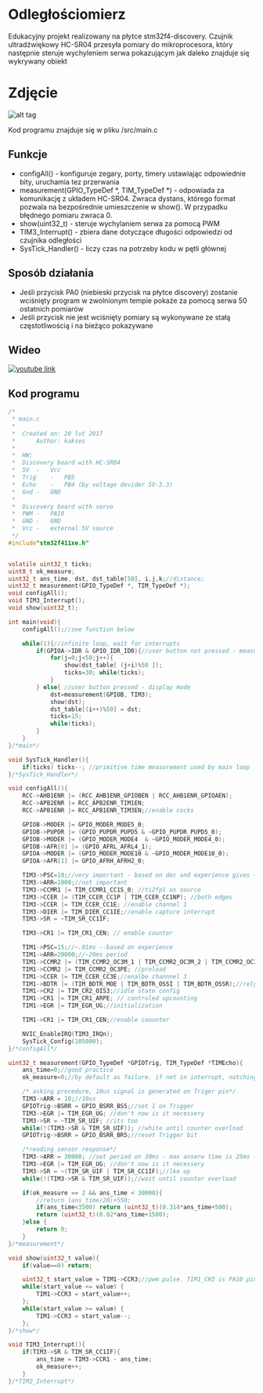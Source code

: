 # Odległościomierz
Edukacyjny projekt realizowany na płytce stm32f4-discovery. Czujnik ultradźwiękowy HC-SR04 przesyła pomiary do mikroprocesora, który następnie steruje wychyleniem serwa pokazującym jak daleko znajduje się wykrywany obiekt
# Zdjęcie
![alt tag](https://github.com/kristophertab/stm32/czasoprzestrzen/odleglosciomierz.png)

Kod programu znajduje się w pliku /src/main.c

## Funkcje
* configAll() - konfiguruje zegary, porty, timery ustawiając odpowiednie bity, uruchamia tez przerwania
* measurement(GPIO_TypeDef *, TIM_TypeDef *) - odpowiada za komunikację z układem HC-SR04. Zwraca dystans, którego format pozwala na bezpośrednie umieszczenie w show(). W przypadku błędnego pomiaru zwraca 0.
* show(uint32_t) - steruje wychylaniem serwa za pomocą PWM
* TIM3_Interrupt() - zbiera dane dotyczące długości odpowiedzi od czujnika odległości
* SysTick_Handler() - liczy czas na potrzeby kodu w pętli głównej

## Sposób działania
* Jeśli przycisk PA0 (niebieski przycisk na płytce discovery) zostanie wciśnięty program w zwolnionym tempie pokaże za pomocą serwa 50 ostatnich pomiarów
* Jeśli przycisk nie jest wciśnięty pomiary są wykonywane ze stałą częstotliwością i na bieżąco pokazywane

## Wideo

[![youtube link](https://youtu.be/ntwzm0GJNTs/0.jpg)](https://youtu.be/ntwzm0GJNTs)

## Kod programu
```C
/*
 * main.c
 *
 *  Created on: 20 lut 2017
 *      Author: kakses
 *
 *	HW:
 *  Discovery board with HC-SR04
 *  5V	-	Vcc
 *  Trig	-	PB5
 *  Echo	- 	PB4 (by voltage devider 5V-3.3)
 *  Gnd	-	GND
 *
 *	Discovery board with servo
 *	PWM	-	PA10
 *	GND	-	GND
 *	Vcc	-	external 5V source
 */
#include"stm32f411xe.h"


volatile uint32_t ticks;
uint8_t ok_measure;
uint32_t ans_time, dst, dst_table[50], i,j,k;//distance;
uint32_t measurement(GPIO_TypeDef *, TIM_TypeDef *);
void configAll();
void TIM3_Interrupt();
void show(uint32_t);

int main(void){
	configAll();//see function below

	while(1){//infinite loop, wait for interrupts
		if(GPIOA->IDR & GPIO_IDR_ID0){//user button not pressed - measure output
			for(j=0;j<50;j++){
				show(dst_table[ (j+i)%50 ]);
				ticks=30; while(ticks);
			}
		} else{ //user button pressed - display mode
			dst=measurement(GPIOB, TIM3);
			show(dst);
			dst_table[(i++)%50] = dst;
			ticks=15;
			while(ticks);
		}
	}
}/*main*/

void SysTick_Handler(){
	if(ticks) ticks--; //primitive time measurement used by main loop
}/*SysTick_Handler*/

void configAll(){
	RCC->AHB1ENR |= (RCC_AHB1ENR_GPIOBEN | RCC_AHB1ENR_GPIOAEN);
	RCC->APB2ENR |= RCC_APB2ENR_TIM1EN;
	RCC->APB1ENR |= RCC_APB1ENR_TIM3EN;//enable cocks

	GPIOB->MODER |= GPIO_MODER_MODE5_0;
	GPIOB->PUPDR |= (GPIO_PUPDR_PUPD5 & ~GPIO_PUPDR_PUPD5_0);
	GPIOB->MODER |= (GPIO_MODER_MODE4  & ~GPIO_MODER_MODE4_0);
	GPIOB->AFR[0] |= (GPIO_AFRL_AFRL4_1);
	GPIOA->MODER |= (GPIO_MODER_MODE10 & ~GPIO_MODER_MODE10_0);
	GPIOA->AFR[1] |= GPIO_AFRH_AFRH2_0;

	TIM3->PSC=10;//very important - based on doc and experience gives ~1us period
	TIM3->ARR=1000;//not important
	TIM3->CCMR1 |= TIM_CCMR1_CC1S_0; //ti2fp1 as source
	TIM3->CCER |= (TIM_CCER_CC1P | TIM_CCER_CC1NP); //both edges
	TIM3->CCER |= TIM_CCER_CC1E; //enable channel 1
	TIM3->DIER |= TIM_DIER_CC1IE;//enable capture interrupt
	TIM3->SR = ~TIM_SR_CC1IF;

	TIM3->CR1 |= TIM_CR1_CEN; // enable counter

	TIM1->PSC=15;//~.01ms --based on experience
	TIM1->ARR=20000;//~20ms period
	TIM1->CCMR2 |= (TIM_CCMR2_OC3M_1 | TIM_CCMR2_OC3M_2 | TIM_CCMR2_OC3CE); //PWD mode 1
	TIM1->CCMR2 |= TIM_CCMR2_OC3PE; //preload
	TIM1->CCER |= TIM_CCER_CC3E;//enalbe channnel 3
	TIM1->BDTR |= (TIM_BDTR_MOE | TIM_BDTR_OSSI | TIM_BDTR_OSSR);//rely don't know, was in picture inside RM
	TIM1->CR2 |= TIM_CR2_OIS3;//idle state config
	TIM1->CR1 |= TIM_CR1_ARPE; // controled upcounting
	TIM1->EGR |= TIM_EGR_UG;//initialization

	TIM1->CR1 |= TIM_CR1_CEN;//enable caounter

	NVIC_EnableIRQ(TIM3_IRQn);
	SysTick_Config(105000);
}/*configAll*/

uint32_t measurement(GPIO_TypeDef *GPIOTrig, TIM_TypeDef *TIMEcho){
	ans_time=0;//good practice
	ok_measure=0;//by default as failure. if not in interrupt, notching changes

	/* asking procedure, 10us signal is generated on Triger pin*/
	TIM3->ARR = 10;//10us
	GPIOTrig->BSRR = GPIO_BSRR_BS5;//set 1 on Trigger
	TIM3->EGR |= TIM_EGR_UG; //don't now is it necessery
	TIM3->SR = ~TIM_SR_UIF; //its too
	while(!(TIM3->SR & TIM_SR_UIF)); //white until counter overload
	GPIOTrig->BSRR = GPIO_BSRR_BR5;//reset Trigger bit

	/*reading sensor response*/
	TIM3->ARR = 30000; //set period on 30ms - max anserw time is 25ms (based on not so well made datasheet)
	TIM3->EGR |= TIM_EGR_UG; //don't now is it necessery
	TIM3->SR = ~(TIM_SR_UIF | TIM_SR_CC1IF);//lke up
	while(!(TIM3->SR & TIM_SR_UIF));//wait until counter overload

	if(ok_measure == 2 && ans_time < 30000){
		//return (ans_time/20)+550;
		if(ans_time<3500) return (uint32_t)(0.314*ans_time+500);
		return (uint32_t)(0.02*ans_time+1500);
	}else {
		return 0;
	}
}/*measurement*/

void show(uint32_t value){
	if(value==0) return;

	uint32_t start_value = TIM1->CCR3;//pwm pulse. TIM1_CH3 is PA10 pin (see hw above)
	while(start_value <= value) {
		TIM1->CCR3 = start_value++;
	};
	while(start_value >= value) {
		TIM1->CCR3 = start_value--;
	};
}/*show*/

void TIM3_Interrupt(){
	if(TIM3->SR & TIM_SR_CC1IF){
		ans_time = TIM3->CCR1 - ans_time;
		ok_measure++;
	}
}/*TIM2_Interrupt*/
```

